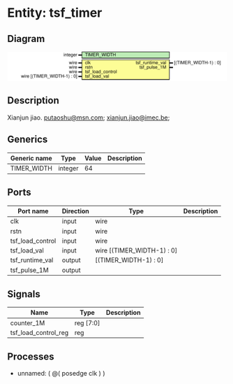 # Entity: tsf_timer

## Diagram

![Diagram](tsf_timer.svg "Diagram")
## Description

Xianjun jiao. putaoshu@msn.com; xianjun.jiao@imec.be;
 
## Generics

| Generic name | Type    | Value | Description |
| ------------ | ------- | ----- | ----------- |
| TIMER_WIDTH  | integer | 64    |             |
## Ports

| Port name        | Direction | Type                        | Description |
| ---------------- | --------- | --------------------------- | ----------- |
| clk              | input     | wire                        |             |
| rstn             | input     | wire                        |             |
| tsf_load_control | input     | wire                        |             |
| tsf_load_val     | input     | wire  [(TIMER_WIDTH-1) : 0] |             |
| tsf_runtime_val  | output    | [(TIMER_WIDTH-1) : 0]       |             |
| tsf_pulse_1M     | output    |                             |             |
## Signals

| Name                 | Type      | Description |
| -------------------- | --------- | ----------- |
| counter_1M           | reg [7:0] |             |
| tsf_load_control_reg | reg       |             |
## Processes
- unnamed: ( @( posedge clk ) )
